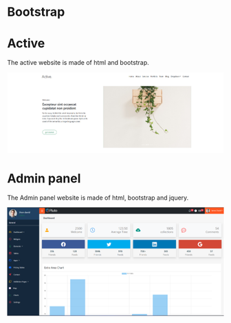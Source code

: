 # Bootstrap

<h1> Active </h1>

<p> The active website is made of html and bootstrap. </p>

<a href="https://activee.netlify.app/"> <img src="https://github.com/BRajendra10/Bootstrap/blob/eae68ab8d963b640c6eb51d2ca91ae3e3dd619f5/Active.png"> </a>

<h1> Admin panel </h1>

<p> The Admin panel website is made of html, bootstrap and jquery. </p>

<a href="https://admin-orbit.netlify.app/"> <img src="https://github.com/BRajendra10/Bootstrap/blob/984d650d5bf408998437be70cf343cce04ce290c/Admin-panel.png"> </a>

